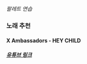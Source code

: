 _팔레트 연습_
### 노래 추천
####  X Ambassadors - HEY CHILD
##### [유튜브 링크](https://www.youtube.com/watch?v=ZaTVVDLWjCY)
